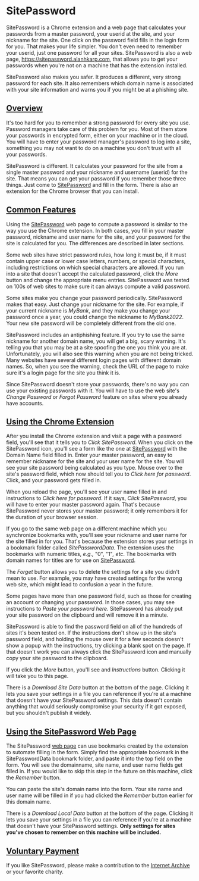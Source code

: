 SitePassword
============

SitePassword is a Chrome extension and a web page that 
calculates your passwords from a master password, your 
userid at the site, and your nickname for the site.  One 
click on the password field fills in the login form for 
you.  That makes your life simpler.  You don't even need 
to remember your userid, just one password for all your 
sites.  SitePassword is also a web page, 
https://sitepassword.alanhkarp.com, that allows you to get 
your passwords when you're not on a machine that has the 
extension installed.

SitePassword also makes you safer.  It produces a different, 
very strong password for each site.  It also remembers which 
domain name is associated with your site information and warns 
you if you might be at a phishing site.

[Overview](#overview)
---------------------

It's too hard for you to remember a strong password for every site you use. Password managers take care of this problem for you. Most of them store your passwords in encrypted form, either on your machine or in the cloud. You will have to enter your password manager's password to log into a site, something you may not want to do on a machine you don't trust with all your passwords.

SitePassword is different. It calculates your password for the site from a single master password and your nickname and username (userid) for the site. That means you can get your password if you remember those three things. Just come to [SitePassword](https://sitepassword.alanhkarp.com) and fill in the form. There is also an extension for the Chrome browser that you can install.

[Common Features](#common)
--------------------------

Using the [SitePassword](https://sitepassword.alanhkarp.com) web page to compute a password is similar to the way you use the Chrome extension. In both cases, you fill in your master password, nickname and user name for the site, and your password for the site is calculated for you. The differences are described in later sections.

Some web sites have strict password rules, how long it must be, if it must contain upper case or lower case letters, numbers, or special characters, including restrictions on which special characters are allowed. If you run into a site that doesn't accept the calculated password, click the _More_ button and change the appropriate menu entries. SitePassword was tested on 100s of web sites to make sure it can always compute a valid password.

Some sites make you change your password periodically. SitePassword makes that easy. Just change your nickname for the site. For example, if your current nickname is _MyBank_, and they make you change your password once a year, you could change the nickname to _MyBank2022_. Your new site password will be completely different from the old one.

SitePassword includes an antiphishing feature. If you try to use the same nickname for another domain name, you will get a big, scary warning. It's telling you that you may be at a site spoofing the one you think you are at. Unfortunately, you will also see this warning when you are not being tricked. Many websites have several different login pages with different domain names. So, when you see the warning, check the URL of the page to make sure it's a login page for the site you think it is.

Since SitePassword doesn't store your passwords, there's no way you can use your existing passwords with it. You will have to use the web site's _Change Password_ or _Forgot Password_ feature on sites where you already have accounts.

[Using the Chrome Extension](#extension)
----------------------------------------

After you install the Chrome extension and visit a page with a password field, you'll see that it tells you to _Click SitePassword_. When you click on the SitePassword icon, you'll see a form like the one at [SitePassword](https://sitepassword.alanhkarp.com) with the Domain Name field filled in. Enter your master password, an easy to remember nickname for the site and your user name for the site. You will see your site password being calculated as you type. Mouse over to the site's password field, which now should tell you to _Click here for password_. Click, and your password gets filled in.

When you reload the page, you'll see your user name filled in and instructions to _Click here for password_. If it says, _Click SitePassword_, you will have to enter your master password again. That's because SitePassword never stores your master password; it only remembers it for the duration of your browser session.

If you go to the same web page on a different machine which you synchronize bookmarks with, you'll see your nickname and user name for the site filled in for you. That's because the extension stores your settings in a bookmark folder called _SitePasswordData_. The extension uses the bookmarks with numeric titles, _e.g.,_ "0", "1"_, etc_. The bookmarks with domain names for titles are for use on [SitePassword](https://sitepassword.alanhkarp.com).

The _Forget_ button allows you to delete the settings for a site you didn't mean to use. For example, you may have created settings for the wrong web site, which might lead to confusion a year in the future.

Some pages have more than one password field, such as those for creating an account or changing your password. In those cases, you may see instructions to _Paste your password here_. SitePassword has already put your site password on the clipboard and will remove it in a minute.

SitePassword is able to find the password field on all of the hundreds of sites it's been tested on. If the instructions don't show up in the site's password field, and holding the mouse over it for a few seconds doesn't show a popup with the instructions, try clicking a blank spot on the page. If that doesn't work you can always click the SitePassword icon and manually copy your site password to the clipboard.

If you click the _More_ button, you'll see and _Instructions_ button. Clicking it will take you to this page.

There is a _Download Site Data_ button at the bottom of the page. Clicking it lets you save your settings in a file you can reference if you're at a machine that doesn't have your SitePassword settings. This data doesn't contain anything that would seriously compromise your security if it got exposed, but you shouldn't publish it widely.

[Using the SitePassword Web Page](#webpage)
-------------------------------------------

The SitePassword [web page](sitepassword.alanhkarp.com) can use bookmarks created by the extension to sutomate filling in the form. Simply find the appropriate bookmark in the SitePasswordData bookmark folder, and paste it into the top field on the form. You will see the domainname, site name, and user name fields get filled in. If you would like to skip this step in the future on this machine, click the _Remember_ button.

You can paste the site's domain name into the form. Your site name and user name will be filled in if you had clicked the _Remember_ button earlier for this domain name.

There is a _Download Local Data_ button at the bottom of the page. Clicking it lets you save your settings in a file you can reference if you're at a machine that doesn't have your SitePassword settings. **Only settings for sites you've chosen to remember on this machine will be included.**

[Voluntary Payment](#payment)
-----------------------------

If you like SitePassword, please make a contribution to the [Internet Archive](https://archive.org/donate?origin=iawww-TopNavDonateButton) or your favorite charity.